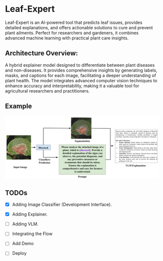 # Leaf-Expert
Leaf-Expert is an AI-powered tool that predicts leaf issues, provides detailed explanations, and offers actionable solutions to cure and prevent plant ailments. Perfect for researchers and gardeners, it combines advanced machine learning with practical plant care insights.

## Architecture Overview:
A hybrid explainer model designed to differentiate between plant diseases and non-diseases. It provides comprehensive insights by generating labels, masks, and captions for each image, facilitating a deeper understanding of plant health. The model integrates advanced computer vision techniques to enhance accuracy and interpretability, making it a valuable tool for agricultural researchers and practitioners.

## Example 

<p align="center">
  <img src="assets/sample.jpg" alt="Preview">
</p>

## TODOs
- [x] Adding Image Classifier (Development Interface).
- [x] Adding Explainer.
- [ ] Adding VLM.
- [ ] Integrating the Flow
- [ ] Add Demo
- [ ] Deploy

